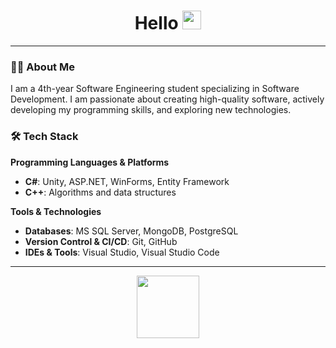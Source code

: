 <div align="center">
  <h1>
    Hello
    <img src="https://media.giphy.com/media/hvRJCLFzcasrR4ia7z/giphy.gif" width="30" />
  </h1>
</div>

---

### 👨‍💻 About Me

I am a 4th-year Software Engineering student specializing in Software Development. I am passionate about creating high-quality software, actively developing my programming skills, and exploring new technologies.

### 🛠️ Tech Stack

**Programming Languages & Platforms**
*   **C#**: Unity, ASP.NET, WinForms, Entity Framework
*   **C++**: Algorithms and data structures

**Tools & Technologies**
*   **Databases**: MS SQL Server, MongoDB, PostgreSQL
*   **Version Control & CI/CD**: Git, GitHub
*   **IDEs & Tools**: Visual Studio, Visual Studio Code
  
<!--### 📫 How to Reach Me

*   **Email:** youremail@example.com
*   **LinkedIn:** [Your Name](https://www.linkedin.com/in/yourprofile/)-->
---
<div align="center">
  <img src="https://media.giphy.com/media/Vf3ZKdillTMOOaOho0/giphy.gif?cid=790b76115ozm5retj50g0qa5bnmyypj03clfyiawimre0f0u&ep=v1_stickers_search&rid=giphy.gif&ct=s" width="100">
</div>
